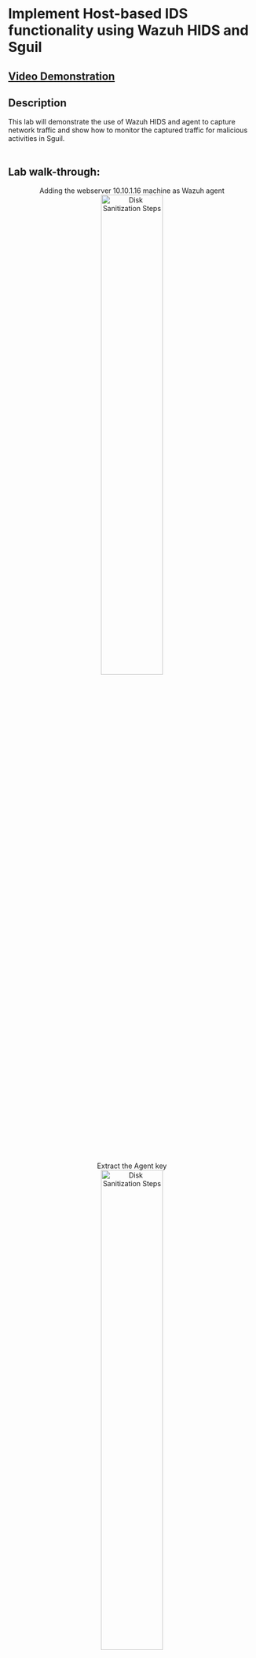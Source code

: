 <h1>Implement Host-based IDS functionality using Wazuh HIDS and Sguil</h1>

 ## [Video Demonstration](https://drive.google.com/file/d/1Y5gEA6FMT6xhZWAioCGLsOSGqLOF9wkO/view?usp=sharing)

<h2>Description</h2>
This lab will demonstrate the use of Wazuh HIDS and agent to capture network traffic and show how to monitor the captured traffic for malicious activities in Sguil.<br />
<br />

<h2>Lab walk-through:</h2>

<p align="center">Adding the webserver 10.10.1.16 machine as Wazuh agent
<br/>
<img src="https://i.imgur.com/55MK1xc.png" height="50%" width="50%" alt="Disk Sanitization Steps"/>
<br />
<p align="center">Extract the Agent key
<br/>
<img src="https://i.imgur.com/NvH0Kal.png" height="50%" width="50%" alt="Disk Sanitization Steps"/>
<br />
<br />
<p align="center">
<br/>
<img src="https://i.imgur.com/GMSAjNg.png" height="50%" width="50%" alt="Disk Sanitization Steps"/>
<br />
<br />
<p align="center">
<br/>
<img src="https://i.imgur.com/bsYP7lI.png" height="50%" width="50%" alt="Disk Sanitization Steps"/>
<br />
<br />
